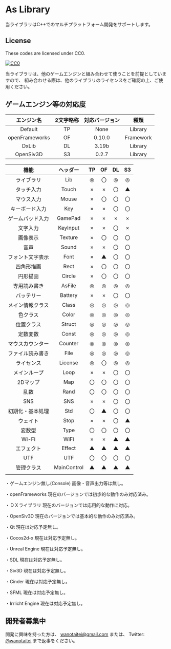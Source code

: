 ﻿# As Library
当ライブラリはC++でのマルチプラットフォーム開発をサポートします。

## License

These codes are licensed under CC0.

[![CC0](http://i.creativecommons.org/p/zero/1.0/88x31.png "CC0")](http://creativecommons.org/publicdomain/zero/1.0/deed.ja)

当ライブラリは、他のゲームエンジンと組み合わせて使うことを前提としていますので、
組み合わせる際は、他のライブラリのライセンスをご確認の上、ご使用ください。

## ゲームエンジン等の対応度

| エンジン名 | 2文字略称 | 対応バージョン | 種類 |
|:---:|:---:|:---:|:---:|
| Default | TP | None | Library |
| openFrameworks | OF | 0.10.0 | Framework |
| DxLib | DL | 3.19b | Library |
| OpenSiv3D | S3 | 0.2.7 | Library |

| 機能 | ヘッダー | TP | OF | DL | S3 |
|:---:|:---:|:---:|:---:|:---:|:---:|
| ライブラリ | Lib | ◎ | 〇 | ◎ | ◎ |
| タッチ入力 | Touch | × | × | 〇 | ▲ |
| マウス入力 | Mouse | × | 〇 | 〇 | 〇 |
| キーボード入力 | Key | × | × | 〇 | 〇 |
| ゲームパッド入力 | GamePad | × | × | × | × |
| 文字入力 | KeyInput | × | × | 〇 | × |
| 画像表示 | Texture | × | 〇 | 〇 | 〇 |
| 音声 | Sound | × | × | 〇 | 〇 |
| フォント文字表示 | Font | × | ▲ | 〇 | 〇 |
| 四角形描画 | Rect | × | 〇 | 〇 | 〇 |
| 円形描画 | Circle | × | 〇 | 〇 | 〇 |
| 専用読み書き | AsFile | ◎ | ◎ | ◎ | ◎ |
| バッテリー | Battery | × | × | 〇 | 〇 |
| メイン情報クラス | Class | ◎ | ◎ | ◎ | ◎ |
| 色クラス | Color | ◎ | ◎ | ◎ | ◎ |
| 位置クラス | Struct | ◎ | ◎ | ◎ | ◎ |
| 定数変数 | Const | ◎ | ◎ | ◎ | ◎ |
| マウスカウンター | Counter | ◎ | ◎ | ◎ | ◎ |
| ファイル読み書き | File | ◎ | ◎ | ◎ | ◎ |
| ライセンス | License | ◎ | 〇 | ◎ | ◎ |
| メインループ | Loop | × | × | 〇 | 〇 |
| 2Dマップ | Map | 〇 | 〇 | 〇 | 〇 |
| 乱数 | Rand | 〇 | 〇 | 〇 | 〇 |
| SNS | SNS | × | × | 〇 | 〇 |
| 初期化・基本処理 | Std | 〇 | ▲ | 〇 | 〇 |
| ウェイト | Stop | × | × | 〇 | ▲ |
| 変数型 | Type | 〇 | 〇 | 〇 | 〇 |
| Wi-Fi | WiFi | × | × | ▲ | ▲ |
| エフェクト | Effect | ▲ | ▲ | ▲ | ▲ |
| UTF | UTF | 〇 | 〇 | 〇 | 〇 |
| 管理クラス | MainControl | ▲ | ▲ | ▲ | ▲ |
|  |  |  |  |  |  |
 

・ゲームエンジン無し(Console)
画像・音声出力等は無し。

・openFrameworks
現在のバージョンでは初歩的な動作のみ対応済み。

・ＤＸライブラリ
現在のバージョンでは応用的な動作に対応。

・OpenSiv3D
現在のバージョンでは基本的な動作のみ対応済み。

・Qt
現在は対応予定無し。

・Cocos2d-x
現在は対応予定無し。

・Unreal Engine
現在は対応予定無し。

・SDL
現在は対応予定無し。

・Siv3D
現在は対応予定無し。

・Cinder
現在は対応予定無し。

・SFML
現在は対応予定無し。

・Irrlicht Engine
現在は対応予定無し。

## 開発者募集中

開発に興味を持った方は、
wanotaitei@gmail.com
または、
Twitter: [@wanotaitei](https://twitter.com/wanotaitei "Twitter")
まで返事をください。
